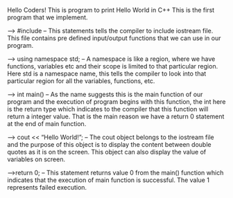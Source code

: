 Hello Coders!
This is program to print Hello World in C++
This is the first program that we implement.

 --> #include<iostream> – This statements tells the compiler to include iostream file. This file contains pre defined input/output functions that we can use in our program.

 --> using namespace std; – A namespace is like a region, where we have functions, variables etc and their scope is limited to that particular region. Here std is a namespace 
     name, this tells the compiler to look into that particular region for all the variables, functions, etc. 

 --> int main() – As the name suggests this is the main function of our program and the execution of program begins with this function, the int here is the return type 
     which indicates to the compiler that this function will return a integer value. That is the main reason we have a return 0 statement at the end of main function.

 --> cout << “Hello World!”; – The cout object belongs to the iostream file and the purpose of this object is to display the content between double quotes as it is on the screen. 
     This object can also display the value of variables on screen.

 -->return 0; – This statement returns value 0 from the main() function which indicates that the execution of main function is successful. The value 1 represents failed 
    execution.

